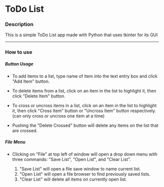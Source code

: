 # ToDo List

### Description

This is a simple ToDo List app made with Python that uses tkinter for its GUI

---

### How to use

##### Button Usage

- To add items to a list, type name of item into the text entry box and click "Add Item" button.

- To delete items from a list, click on an item in the list to highlight it, then click "Delete Item" button.

- To cross or uncross items in a list, click on an item in the list to highlight it, then click "Cross Item" button or "Uncross Item" button respectively. (can only cross or uncross one item at a time)

- Pushing the "Delete Crossed" button will delete any items on the list that are crossed.

##### File Menu

- Clicking on "File" at top left of window will open a drop down menu with three commands: "Save List", "Open List", and "Clear List".

  1. "Save List" will open a file save window to name current list.
  2. "Open List" will open a file browser to find previously saved lists.
  3. "Clear List" will delete all items on currently open list.
